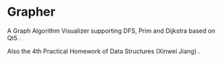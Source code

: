 # Grapher

A Graph Algorithm Visualizer supporting DFS, Prim and Dijkstra based on Qt5 .

Also the 4th Practical Homework of Data Structures (Xinwei Jiang) .
